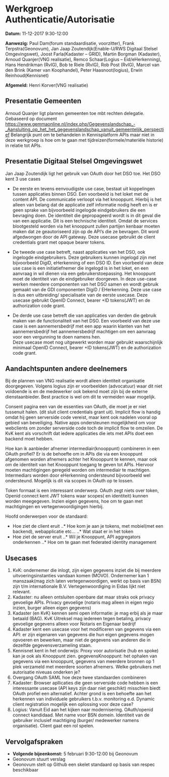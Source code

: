 # Werkgroep Authenticatie/Autorisatie

**Datum:** 11-12-2017 9:30-12:00

**Aanwezig:** Paul Dam(forum standaardisatie, voorzitter), Frank Terpstra(Geonovum), Jan Jaap Zoutendijk(Enable-U/RWS Digitaal Stelsel Omgevingswet), Joost Farla(Kadaster – GRID), Martin Borgman (Kadaster), Arnoud Quanjer(VNG realisatie), Remco Schaar(Logius – Eid/eHerkenning), Hans Hendrikman (RvIG), Bob te Riele (RvIG), Rob Post (RvIG), Marcel van den Brink (Kamer van Koophandel), Peter Haasnoot(logius), Erwin Reinhoud(Kennisnet)

**Afgemeld:** Henri Korver(VNG realisatie)

## Presentatie Gemeenten

Arnoud Quanjer ligt plannen gemeenten toe mbt rechten delegatie. Gebaseerd op document https://www.gemmaonline.nl/index.php/Gegevenslandschap_-_Aansluiting_op_het_het_gegevenslandschap_vanuit_gemeentelijk_perspectief
Belangrijk punt om te behandelen in Kennisplatform APIs maar niet in deze werkgroep is hoe om te gaan met tijdreizen(formele/materiële historie) in relatie tot APIs.

## Presentatie Digitaal Stelsel Omgevingswet

Jan Jaap Zoutendijk ligt het gebruik van OAuth door het DSO toe.
Het DSO kent 3 use cases
* De eerste en tevens eenvoudigste use case, bestaat uit koppelingen tussen applicaties binnen DSO. Een voorbeeld is het loket met de content API. De communicatie verloopt via het knooppunt. Hierbij is het alleen van belang dat de applicatie zelf informatie nodig heeft en is er geen sprake van bijvoorbeeld ingelogde eindgebruikers die een bevraging doen. De identiteit die gepropageerd wordt is in dit geval die van een applicatie. Dit is een technische identiteit. Omdat de services blootgesteld worden via het knooppunt zullen partijen kenbaar moeten maken dat ze geautoriseerd zijn op de API’s die ze bevragen. Dit word afgedwongen door de API gateway.
Deze usecase gebruikt de client credentials grant met opaque bearer tokens.

* De tweede use case betreft, naast applicaties van het DSO, ook ingelogde eindgebruikers. Deze gebruikers kunnen ingelogd zijn met bijvoorbeeld DigiD, eHerkenning of een DSO ID. Een voorbeeld van deze use case is een initiatiefnemer die ingelogd is in het loket, en een aanvraag in wil dienen via een gebruikerstoepassing. Het knooppunt moet de identiteit van de eindgebruiker doorgeven. In deze use-case werken meerdere componenten van het DSO samen en wordt gebruik gemaakt van de GDI componenten DigiD / EHerkenning. Deze use case is dus een uitbreiding/ specialisatie van de eerste usecase.
Deze usecase gebruikt OpenID Connect, bearer +ID tokens(JWT) en de authorization code grant.

* De derde use case betreft die van applicaties van derden die gebruik maken van de functionaliteit van het DSO. Een voorbeeld van deze use case is een aannemersbedrijf met een app waarin klanten van het aannemersbedrijf het aannemersbedrijf machtigen om een aanvraag voor een vergunning te doen namens hen.  
Deze usecase moet nog uitgewerkt worden maar gebruikt waarschijnlijk minimaal OpenID Connect, bearer +ID tokens(JWT) en de authorization code grant.


## Aandachtspunten andere deelnemers

Bij de plannen van VNG realisatie wordt alleen identiteit organisatie doorgegeven.
Volgens logius zijn er voorbeelden (advocatuur) waar dit niet voldoende is en de medewerker ook bekend moet zijn bij de externe dienstaanbieder.
Best practice is wel om dit te vermeiden waar mogelijk.

Consent pagina een van de essenties van OAuth, die moet je er niet tussenuit halen. (dit sluit client credentials grant uit).
Implicit flow is handig omdat hij geen serverside code vereist, maar kent ook nadelen vooral op gebied van beveiliging.
Native apps ondersteunen mogelijkheid om voor webclients om zonder serverside code toch de implicit flow te omzeilen.
De KvK kent als vorschrift dat iedere applicaties die iets met APIs doet een backend moet hebben.

Hoe kan ik aanbieder afnemer intermediair(knooppunt) combineren in een OAuth profiel? Er is de behoefte om in APIs die via een knooppunt afgenomen worden afnemers achter het Knooppunt te kennen, maar ook om de identiteit van het Knooppunt toegang te geven tot APIs.
Hiervoor moeten machtigingen geregeld worden om intermediair te machtigen. Intermediars worden door eHerkenning ondersteund bijvoorbeeld wel ondersteund.
Mogelijk is dit via scopes in OAuth op te lossen.

Token formaat is een interessant onderwerp. OAuth zegt niets over token, Openid connect kent JWT tokens waar scopes( en identiteit) kunnen worden meegegeven.
 Inzien eigen gegevens, hoe om te gaan met machtigingen en vertegenwoordigingen hierbij.

Hoofd onderwerpen voor de standaard: 
* Hoe ziet de client eruit
..* Hoe kom je aan je tokens, met mobiel(met een backend), webapplicatie etc...
..* Wat staat er in het token
* Hoe ziet de server eruit
..* Wil je Knooppunt, API aggregators onderkennen
..* Hoe om te gaan met federated identity management

## Usecases

1. KvK: ondernemer die inlogt, zijn eigen gegevens inziet die bij meerdere uitvoeringsinstanties vandaan komen (MOVO). Ondernemer kan 1 manszaak(mag zich laten vertegenwoordigen, werkt op basis van BSN) zijn t/m internationale B.V. Vertegenwoordiging in Eidas lijkt niet relevant.
2. Kadaster: nu alleen ontsluiten openbare dat maar straks ook privacy gevoelige APIs. Privacy gevoelige (notaris mag alleen in eigen regio inzien, burger alleen eigen gegevens)
3. Kadaster (en KvK) kennen semi open informatie: je mag erbij als je maar betaald (BAG). KvK Uitreksel mag iedereen tegen betaling, privacy gevoelige gegevens alleen voor Notaris en Eigenaar bedrijf
4. Kadaster kent een usecase voor het modificeren van gegevens via een API: er zijn eigenaren van gegevens die hun eigen gegevens mogen opvoeren en bewerken, maar niet de gegevens van anderen die in dezelfde gegevensverzameling staan.
5. Kennisnet kent in het onderwijs: Proxy voor autorisatie (hub en spoke) kan je ook als Knooppunt zien. gegevensKnooppunt: het ophalen van gegevens via een knooppunt, gegevens van meerdere bronnen op 1 plek verzameld met meerdere soorten afnemers. Welke gebruikers met autorisatie niveuas onderken je?
6. Overgang OAuth SAML hoe deze twee standaarden combineren
8. Kadaster: Browser apllicaties die geen serverside code hebben is een interessante usecase (API keys zijn daar niet geschikt) misschien biedt OAuth profiel een alternatief. Achter grond is een behoefte aan het herkennen van individuele gebruikers t.b.v. monitoring e.d. Dynamic client registration mogelijk een oplossing voor deze case?
9. Logius: Vanuit Eid aan het kijken naar modernisering. OAuth/openid connect kandidaad. Met name voor BSN domein. Identiteit van de gebruiker inclusief machtiging (burger/ medewerker namens organisatie). Client gaat een rol spelen. 

## Vervolgafspraken

* **Volgende bijeenkomst:** 5 februari 9:30-12:00 bij Geonovum
* Geonovum stuurt verslag
* Geonovum stelt op Github een skelet standaard op basis van respec beschikbaar





